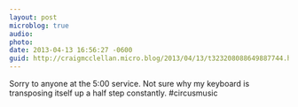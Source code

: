 ```yaml
---
layout: post
microblog: true
audio: 
photo: 
date: 2013-04-13 16:56:27 -0600
guid: http://craigmcclellan.micro.blog/2013/04/13/t323208088649887744.html
---
```

Sorry to anyone at the 5:00 service. Not sure why my keyboard is transposing itself up a half step constantly. #circusmusic
